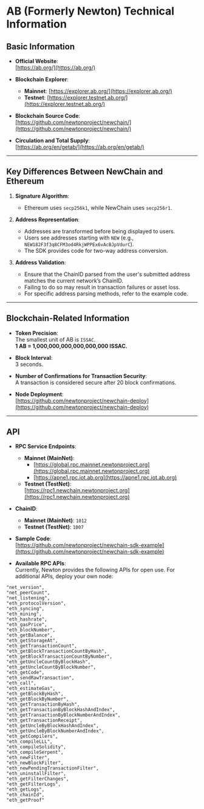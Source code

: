 # AB (Formerly Newton) Technical Information

## Basic Information

- **Official Website**:  
  [https://ab.org/](https://ab.org/)

- **Blockchain Explorer**:  
  - **Mainnet**: [https://explorer.ab.org/](https://explorer.ab.org/)  
  - **Testnet**: [https://explorer.testnet.ab.org/](https://explorer.testnet.ab.org/)

- **Blockchain Source Code**:  
  [https://github.com/newtonproject/newchain/](https://github.com/newtonproject/newchain/)

- **Circulation and Total Supply**:  
  [https://ab.org/en/getab/](https://ab.org/en/getab/)

---

## Key Differences Between NewChain and Ethereum

1. **Signature Algorithm**:  
   - Ethereum uses `secp256k1`, while NewChain uses `secp256r1`.

2. **Address Representation**:  
   - Addresses are transformed before being displayed to users.  
   - Users see addresses starting with `NEW` (e.g., `NEW182F3f3q8CFM3od4RkjWPPEx6vAcBJpVdurC`).  
   - The SDK provides code for two-way address conversion.

3. **Address Validation**:  
   - Ensure that the ChainID parsed from the user's submitted address matches the current network’s ChainID.  
   - Failing to do so may result in transaction failures or asset loss.  
   - For specific address parsing methods, refer to the example code.

---

## Blockchain-Related Information

- **Token Precision**:  
  The smallest unit of AB is `ISSAC`.  
  **1 AB = 1,000,000,000,000,000,000 ISSAC.**

- **Block Interval**:  
  3 seconds.

- **Number of Confirmations for Transaction Security**:  
  A transaction is considered secure after 20 block confirmations.

- **Node Deployment**:  
  [https://github.com/newtonproject/newchain-deploy](https://github.com/newtonproject/newchain-deploy)

---

## API

- **RPC Service Endpoints**:
  - **Mainnet (MainNet)**:  
    - [https://global.rpc.mainnet.newtonproject.org](https://global.rpc.mainnet.newtonproject.org)
    - [https://apne1.rpc.iot.ab.org](https://apne1.rpc.iot.ab.org)
  - **Testnet (TestNet)**:  
    [https://rpc1.newchain.newtonproject.org](https://rpc1.newchain.newtonproject.org)

- **ChainID**:
  - **Mainnet (MainNet)**: `1012`
  - **Testnet (TestNet)**: `1007`

- **Sample Code**:  
  [https://github.com/newtonproject/newchain-sdk-example](https://github.com/newtonproject/newchain-sdk-example)

- **Available RPC APIs**:  
  Currently, Newton provides the following APIs for open use. For additional APIs, deploy your own node:

```plaintext
"net_version",
"net_peerCount",
"net_listening",
"eth_protocolVersion",
"eth_syncing",
"eth_mining",
"eth_hashrate",
"eth_gasPrice",
"eth_blockNumber",
"eth_getBalance",
"eth_getStorageAt",
"eth_getTransactionCount",
"eth_getBlockTransactionCountByHash",
"eth_getBlockTransactionCountByNumber",
"eth_getUncleCountByBlockHash",
"eth_getUncleCountByBlockNumber",
"eth_getCode",
"eth_sendRawTransaction",
"eth_call",
"eth_estimateGas",
"eth_getBlockByHash",
"eth_getBlockByNumber",
"eth_getTransactionByHash",
"eth_getTransactionByBlockHashAndIndex",
"eth_getTransactionByBlockNumberAndIndex",
"eth_getTransactionReceipt",
"eth_getUncleByBlockHashAndIndex",
"eth_getUncleByBlockNumberAndIndex",
"eth_getCompilers",
"eth_compileLLL",
"eth_compileSolidity",
"eth_compileSerpent",
"eth_newFilter",
"eth_newBlockFilter",
"eth_newPendingTransactionFilter",
"eth_uninstallFilter",
"eth_getFilterChanges",
"eth_getFilterLogs",
"eth_getLogs",
"eth_chainId",
"eth_getProof"
